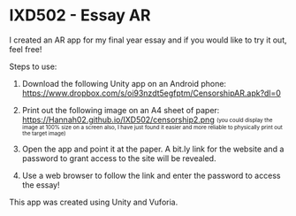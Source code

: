 # IXD502 - Essay AR

I created an AR app for my final year essay and if you would like to try it out, feel free!

Steps to use:

1. Download the following Unity app on an Android phone:
https://www.dropbox.com/s/oi93nzdt5egfptm/CensorshipAR.apk?dl=0

2. Print out the following image on an A4 sheet of paper:
https://Hannah02.github.io/IXD502/censorship2.png
<sub><sup>(you could display the image at 100% size on a screen also, I have just found it easier and more reliable to physically print out the target image)</sup></sub>

3. Open the app and point it at the paper. A bit.ly link for the website and a password to grant access to the site will be revealed.

4. Use a web browser to follow the link and enter the password to access the essay!

This app was created using Unity and Vuforia.
